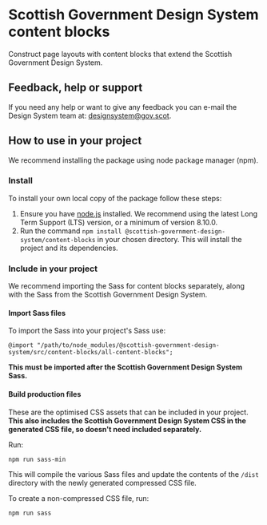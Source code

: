 # Scottish Government Design System content blocks
Construct page layouts with content blocks that extend the Scottish Government Design System.

## Feedback, help or support

If you need any help or want to give any feedback you can e-mail the Design System team at: [designsystem@gov.scot](mailto:designsystem@gov.scot).

## How to use in your project

We recommend installing the package using node package manager (npm).

### Install

To install your own local copy of the package follow these steps:

1. Ensure you have [node.js](https://nodejs.org/en/) installed. We recommend using the latest Long Term Support (LTS) version, or a minimum of version 8.10.0.
2. Run the command `npm install @scottish-government-design-system/content-blocks` in your chosen directory. This will install the project and its dependencies.

### Include in your project

We recommend importing the Sass for content blocks separately, along with the Sass from the Scottish Government Design System.

#### Import Sass files

To import the Sass into your project's Sass use:

```
@import "/path/to/node_modules/@scottish-government-design-system/src/content-blocks/all-content-blocks";
```
**This must be imported after the Scottish Government Design System Sass.**

#### Build production files

These are the optimised CSS assets that can be included in your project.
**This also includes the Scottish Government Design System CSS in the generated CSS file, so doesn't need included separately.**

Run:

```
npm run sass-min
```

This will compile the various Sass files and update the contents of the `/dist` directory with the newly generated compressed CSS file.

To create a non-compressed CSS file, run:

```
npm run sass
```